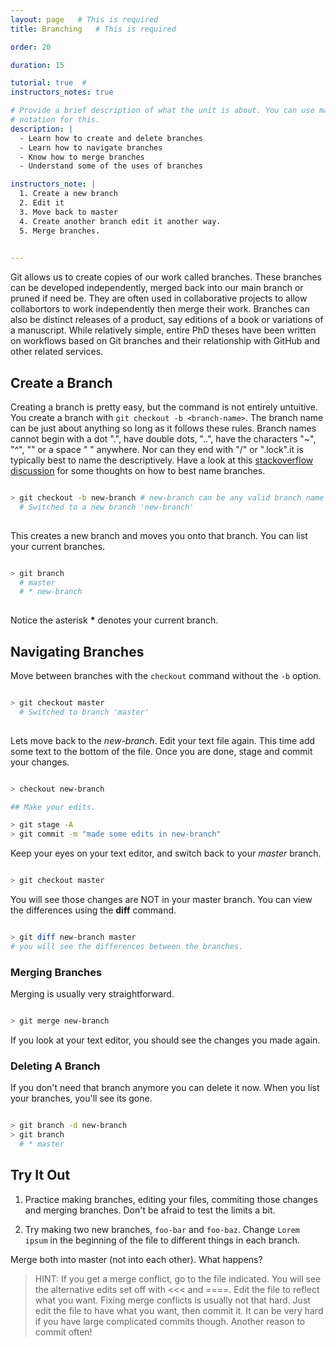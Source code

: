 ```yaml
---
layout: page   # This is required
title: Branching   # This is required

order: 20

duration: 15 

tutorial: true  # 
instructors_notes: true  

# Provide a brief description of what the unit is about. You can use markdown
# notation for this.
description: |
  - Learn how to create and delete branches
  - Learn how to navigate branches
  - Know how to merge branches
  - Understand some of the uses of branches

instructors_note: |
  1. Create a new branch
  2. Edit it 
  3. Move back to master
  4. Create another branch edit it another way.
  5. Merge branches.
  

---
```


Git allows us to create copies of our work called branches. These branches can be developed
independently, merged back into our main branch or pruned if need be. They are often used in 
collaborative projects to allow collabortors to work independently then 
merge their work. Branches can also be distinct releases of a product, say editions of a book or 
variations of a manuscript. While relatively simple, entire PhD theses have been written on 
workflows based on Git branches and their relationship with GitHub and other related services.

## Create a Branch

Creating a branch is pretty easy, but the command is not entirely untuitive. You 
create a branch with `git checkout -b <branch-name>`. The branch name can be just
about anything so long as it follows these rules.  Branch names cannot begin with a dot ".",
have double dots, "..", have the characters "~", "^", "\" or a space " " anywhere. Nor can they
end with "/" or ".lock".it is typically best to name the descriptively. Have a look at this
[stackoverflow discussion](https://stackoverflow.com/questions/273695/what-are-some-examples-of-commonly-used-practices-for-naming-git-branches) 
for some thoughts on how to best name branches.

```bash

> git checkout -b new-branch # new-branch can be any valid branch name
  # Switched to a new branch 'new-branch'
  
```

This creates a new branch and moves you onto that branch. You can list your current branches.

```bash

> git branch 
  # master
  # * new-branch
  
```

Notice the asterisk __*__ denotes your current branch.

## Navigating Branches

Move between branches with the `checkout` command without the `-b` option.


```bash

> git checkout master
  # Switched to branch 'master'
  
```

Lets move back to the *new-branch*. Edit your text file again. This time add some text to the bottom of the file. 
Once you are done, stage and commit your changes.

```bash

> checkout new-branch

## Make your edits.

> git stage -A
> git commit -m "made some edits in new-branch"

```

Keep your eyes on your text editor, and switch back to your *master* branch.

```bash

> git checkout master

```

You will see those changes are NOT in your master branch. You can view the differences using the **diff** command.

```bash

> git diff new-branch master
# you will see the differences between the branches.

```

### Merging Branches


Merging is usually very straightforward. 

```bash 

> git merge new-branch 

```


If you look at your text editor, you should see the changes you made again.

### Deleting A Branch

If you don't need that branch anymore you can delete it now. When you list your branches, you'll see its gone.

```bash

> git branch -d new-branch 
> git branch
  # * master

```

## Try It Out

1. Practice making branches, editing your files, commiting those changes and merging branches. Don't be afraid to test the limits a bit. 


2. Try making two new branches, `foo-bar` and `foo-baz`.  Change `Lorem ipsum` in the beginning of the file to different things in each branch. 

Merge both into master (not into each other). What happens?



> HINT: If you get a merge conflict, go to the file indicated. You will see the alternative edits set off with <<< and ====. Edit the file to reflect 
>       what you want.
>       Fixing merge conflicts is usually not that hard. Just edit the file to have what you want, then commit it. 
>       It can be very hard if you have large complicated commits though. Another reason to commit often!






